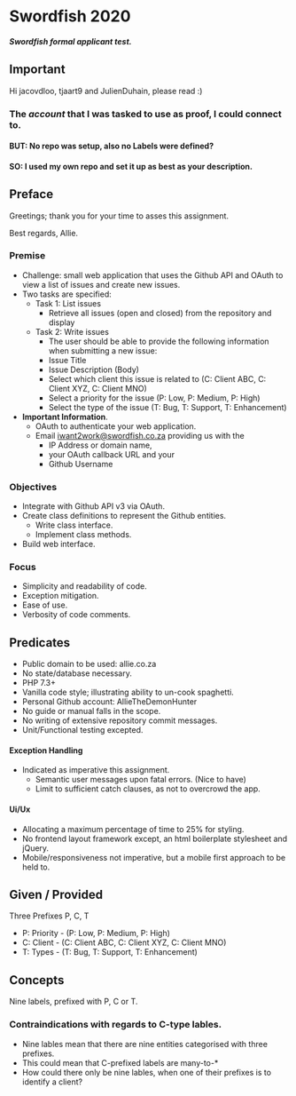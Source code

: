 # Swordfish 2020
##### Swordfish formal applicant test.

## Important
Hi jacovdloo, tjaart9 and JulienDuhain, please read :)
### The _account_ that I was tasked to use as proof, I could connect to.
#### BUT: No repo was setup, also no Labels were defined? 
#### SO: I used my own repo and set it up as best as your description. 

## Preface
Greetings; thank you for your time to asses this assignment.

Best regards,
Allie.

### Premise
- Challenge: small web application that uses the Github API and OAuth to view a list of issues and create new issues.
- Two tasks are specified: 
    - Task 1: List issues
        - Retrieve all issues (open and closed) from the repository and display 
    - Task 2: Write issues
        - The user should be able to provide the following information when submitting a new issue:
        - Issue Title
        - Issue Description (Body)
        - Select which client this issue is related to (C: Client ABC, C: Client XYZ, C: Client MNO)
        - Select a priority for the issue (P: Low, P: Medium, P: High)
        - Select the type of the issue (T: Bug, T: Support, T: Enhancement)
- **Important Information**.
    - OAuth to authenticate your web application.
    - Email iwant2work@swordfish.co.za providing us with the
        - IP Address or domain name, 
        - your OAuth callback URL and your 
        - Github Username
    

### Objectives
- Integrate with Github API v3 via OAuth.
- Create class definitions to represent the Github entities.
    - Write class interface.
    - Implement class methods.
- Build web interface.

### Focus
- Simplicity and readability of code.
- Exception mitigation.
- Ease of use.
- Verbosity of code comments.
 
## Predicates
- Public domain to be used: allie.co.za
- No state/database necessary.
- PHP 7.3+
- Vanilla code style; illustrating ability to un-cook spaghetti.
- Personal Github account: AllieTheDemonHunter
- No guide or manual falls in the scope.
- No writing of extensive repository commit messages.
- Unit/Functional testing excepted. 

#### Exception Handling
- Indicated as imperative this assignment.
    - Semantic user messages upon fatal errors. (Nice to have)
    - Limit to sufficient catch clauses, as not to overcrowd the app.

#### Ui/Ux
- Allocating a maximum percentage of time to 25% for styling.
- No frontend layout framework except, an html boilerplate stylesheet and jQuery.
- Mobile/responsiveness not imperative, but a mobile first approach to be held to.

## Given / Provided
Three Prefixes P, C, T
- P: Priority - (P: Low, P: Medium, P: High)
- C: Client -  (C: Client ABC, C: Client XYZ, C: Client MNO)
- T: Types - (T: Bug, T: Support, T: Enhancement)
 
## Concepts
Nine labels, prefixed with P, C or T.

### Contraindications with regards to C-type lables.
- Nine lables mean that there are nine entities categorised with three prefixes.
- This could mean that C-prefixed labels are many-to-*
- How could there only be nine lables, when one of their prefixes is to identify a client?
